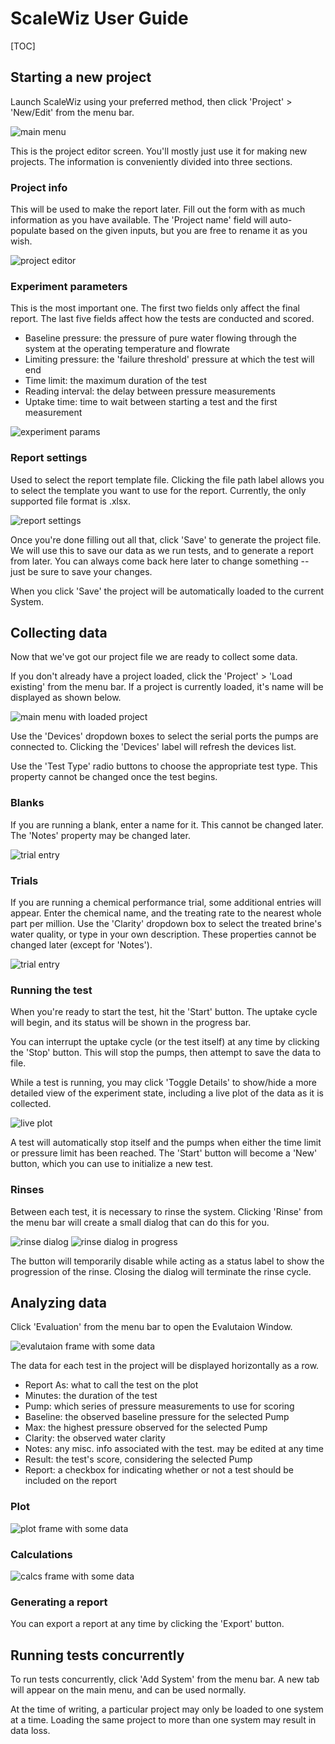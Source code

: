 # ScaleWiz User Guide

[TOC]


## Starting a new project
Launch ScaleWiz using your preferred method, then click 'Project' > 'New/Edit' from the menu bar.

![main menu](../img/main_menu(project).PNG)

This is the project editor screen. You'll mostly just use it for making new projects. The information is conveniently divided into three sections.

### Project info
This will be used to make the report later. Fill out the form with as much information as you have available. The 'Project name' field will auto-populate based on the given inputs, but you are free to rename it as you wish. 

![project editor](../img/project_editor.PNG)

### Experiment parameters
This is the most important one. The first two fields only affect the final report. The last five fields affect how the tests are conducted and scored.

- Baseline pressure: the pressure of pure water flowing through the system at the operating temperature and flowrate
- Limiting pressure: the 'failure threshold' pressure at which the test will end
- Time limit: the maximum duration of the test
- Reading interval: the delay between pressure measurements
- Uptake time: time to wait between starting a test and the first measurement

![experiment params](../img/project_editor(experiment).PNG)

### Report settings
Used to select the report template file.
Clicking the file path label allows you to select the template you want to use for the report.
Currently, the only supported file format is .xlsx.

![report settings](../img/project_editor(report).PNG)

Once you're done filling out all that, click 'Save' to generate the project file. We will use this to save our data as we run tests, and to generate a report from later. You can always come back here later to change something -- just be sure to save your changes.

When you click 'Save' the project will be automatically loaded to the current System.

## Collecting data
Now that we've got our project file we are ready to collect some data. 

If you don't already have a project loaded, click the 'Project' > 'Load existing' from the menu bar. If a project is currently loaded, it's name will be displayed as shown below.

![main menu with loaded project](../img/main_menu(loaded).PNG)

Use the 'Devices' dropdown boxes to select the serial ports the pumps are connected to. Clicking the 'Devices' label will refresh the devices list.

Use the 'Test Type' radio buttons to choose the appropriate test type. This property cannot be changed once the test begins.

### Blanks
If you are running a blank, enter a name for it. This cannot be changed later. The 'Notes' property may be changed later.

![trial entry](../img/main_menu(blank).PNG)


### Trials
If you are running a chemical performance trial, some additional entries will appear. Enter the chemical name, and the treating rate to the nearest whole part per million. Use the 'Clarity' dropdown box to select the treated brine's water quality, or type in your own description. These properties cannot be changed later (except for 'Notes').

![trial entry](../img/main_menu(trial).PNG)

### Running the test
When you're ready to start the test, hit the 'Start' button. The uptake cycle will begin, and its status will be shown in the progress bar. 

You can interrupt the uptake cycle (or the test itself) at any time by clicking the 'Stop' button. This will stop the pumps, then attempt to save the data to file.

While a test is running, you may click 'Toggle Details' to show/hide a more detailed view of the experiment state, including a live plot of the data as it is collected.

![live plot]()


A test will automatically stop itself and the pumps when either the time limit or pressure limit has been reached. The 'Start' button will become a 'New' button, which you can use to initialize a new test. 

### Rinses
Between each test, it is necessary to rinse the system. Clicking 'Rinse' from the menu bar will create a small dialog that can do this for you.

![rinse dialog](../img/rinse_dialog.PNG)
![rinse dialog in progress](../img/rinse_dialog(rinsing).PNG)

The button will temporarily disable while acting as a status label to show the progression of the rinse. Closing the dialog will terminate the rinse cycle. 

## Analyzing data 
Click 'Evaluation' from the menu bar to open the Evalutaion Window. 

![evalutaion frame with some data]()

The data for each test in the project will be displayed horizontally as a row.

- Report As: what to call the test on the plot
- Minutes: the duration of the test
- Pump: which series of pressure measurements to use for scoring
- Baseline: the observed baseline pressure for the selected Pump
- Max: the highest pressure observed for the selected Pump
- Clarity: the observed water clarity
- Notes: any misc. info associated with the test. may be edited at any time
- Result: the test's score, considering the selected Pump
- Report: a checkbox for indicating whether or not a test should be included on the report

### Plot

![plot frame with some data]()

### Calculations

![calcs frame with some data]()

### Generating a report

You can export a report at any time by clicking the 'Export' button.

## Running tests concurrently
To run tests concurrently, click 'Add System' from the menu bar. A new tab will appear on the main menu, and can be used normally. 

At the time of writing, a particular project may only be loaded to one system at a time. Loading the same project to more than one system may result in data loss. 












